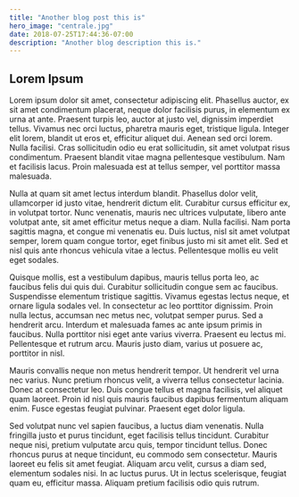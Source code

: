 ```yaml
---
title: "Another blog post this is"
hero_image: "centrale.jpg"
date: 2018-07-25T17:44:36-07:00
description: "Another blog description this is."
---
```


<h2>Lorem Ipsum</h2>
Lorem ipsum dolor sit amet, consectetur adipiscing elit. Phasellus auctor, ex sit amet condimentum placerat, neque dolor facilisis purus, in elementum ex urna at ante. Praesent turpis leo, auctor at justo vel, dignissim imperdiet tellus. Vivamus nec orci luctus, pharetra mauris eget, tristique ligula. Integer elit lorem, blandit ut eros et, efficitur aliquet dui. Aenean sed orci lorem. Nulla facilisi. Cras sollicitudin odio eu erat sollicitudin, sit amet volutpat risus condimentum. Praesent blandit vitae magna pellentesque vestibulum. Nam et facilisis lacus. Proin malesuada est at tellus semper, vel porttitor massa malesuada.

Nulla at quam sit amet lectus interdum blandit. Phasellus dolor velit, ullamcorper id justo vitae, hendrerit dictum elit. Curabitur cursus efficitur ex, in volutpat tortor. Nunc venenatis, mauris nec ultrices vulputate, libero ante volutpat ante, sit amet efficitur metus neque a diam. Nulla facilisi. Nam porta sagittis magna, et congue mi venenatis eu. Duis luctus, nisl sit amet volutpat semper, lorem quam congue tortor, eget finibus justo mi sit amet elit. Sed et nisl quis ante rhoncus vehicula vitae a lectus. Pellentesque mollis eu velit eget sodales.

Quisque mollis, est a vestibulum dapibus, mauris tellus porta leo, ac faucibus felis dui quis dui. Curabitur sollicitudin congue sem ac faucibus. Suspendisse elementum tristique sagittis. Vivamus egestas lectus neque, et ornare ligula sodales vel. In consectetur ac leo porttitor dignissim. Proin nulla lectus, accumsan nec metus nec, volutpat semper purus. Sed a hendrerit arcu. Interdum et malesuada fames ac ante ipsum primis in faucibus. Nulla porttitor nisi eget ante varius viverra. Praesent eu lectus mi. Pellentesque et rutrum arcu. Mauris justo diam, varius ut posuere ac, porttitor in nisl.

Mauris convallis neque non metus hendrerit tempor. Ut hendrerit vel urna nec varius. Nunc pretium rhoncus velit, a viverra tellus consectetur lacinia. Donec at consectetur leo. Duis congue tellus et magna facilisis, vel aliquet quam laoreet. Proin id nisl quis mauris faucibus dapibus fermentum aliquam enim. Fusce egestas feugiat pulvinar. Praesent eget dolor ligula.

Sed volutpat nunc vel sapien faucibus, a luctus diam venenatis. Nulla fringilla justo et purus tincidunt, eget facilisis tellus tincidunt. Curabitur neque nisi, pretium vulputate arcu quis, tempor tincidunt tellus. Donec rhoncus purus at neque tincidunt, eu commodo sem consectetur. Mauris laoreet eu felis sit amet feugiat. Aliquam arcu velit, cursus a diam sed, elementum sodales nisi. In ac luctus purus. Ut in lectus scelerisque, feugiat quam eu, efficitur massa. Aliquam pretium facilisis odio quis rutrum.